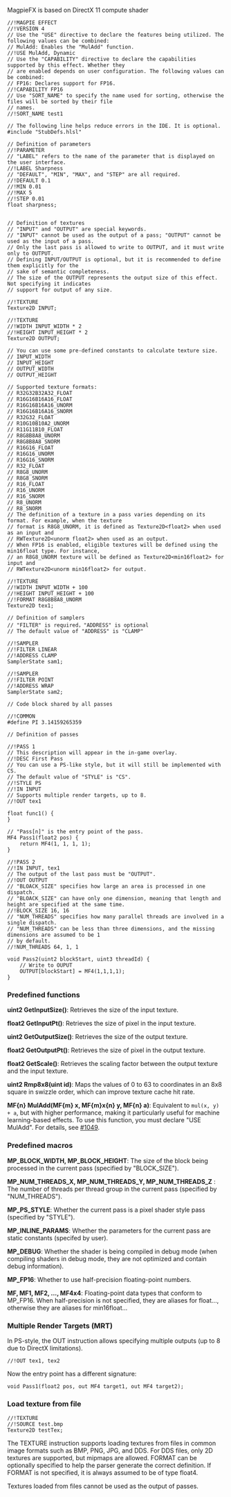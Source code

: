 MagpieFX is based on DirectX 11 compute shader

``` hlsl
//!MAGPIE EFFECT
//!VERSION 4
// Use the "USE" directive to declare the features being utilized. The following values can be combined:
// MulAdd: Enables the "MulAdd" function.
//!USE MulAdd, Dynamic
// Use the "CAPABILITY" directive to declare the capabilities supported by this effect. Whether they
// are enabled depends on user configuration. The following values can be combined:
// FP16: Declares support for FP16.
//!CAPABILITY FP16
// Use "SORT_NAME" to specify the name used for sorting, otherwise the files will be sorted by their file
// names.
//!SORT_NAME test1

// The following line helps reduce errors in the IDE. It is optional.
#include "StubDefs.hlsl"

// Definition of parameters
//!PARAMETER
// "LABEL" refers to the name of the parameter that is displayed on the user interface.
//!LABEL Sharpness
// "DEFAULT", "MIN", "MAX", and "STEP" are all required.
//!DEFAULT 0.1
//!MIN 0.01
//!MAX 5
//!STEP 0.01
float sharpness;


// Definition of textures
// "INPUT" and "OUTPUT" are special keywords.
// "INPUT" cannot be used as the output of a pass; "OUTPUT" cannot be used as the input of a pass.
// Only the last pass is allowed to write to OUTPUT, and it must write only to OUTPUT.
// Defining INPUT/OUTPUT is optional, but it is recommended to define them explicitly for the
// sake of semantic completeness.
// The size of the OUTPUT represents the output size of this effect. Not specifying it indicates
// support for output of any size.

//!TEXTURE
Texture2D INPUT;

//!TEXTURE
//!WIDTH INPUT_WIDTH * 2
//!HEIGHT INPUT_HEIGHT * 2
Texture2D OUTPUT;

// You can use some pre-defined constants to calculate texture size.
// INPUT_WIDTH
// INPUT_HEIGHT
// OUTPUT_WIDTH
// OUTPUT_HEIGHT

// Supported texture formats:
// R32G32B32A32_FLOAT
// R16G16B16A16_FLOAT
// R16G16B16A16_UNORM
// R16G16B16A16_SNORM
// R32G32_FLOAT
// R10G10B10A2_UNORM
// R11G11B10_FLOAT
// R8G8B8A8_UNORM
// R8G8B8A8_SNORM
// R16G16_FLOAT
// R16G16_UNORM
// R16G16_SNORM
// R32_FLOAT
// R8G8_UNORM
// R8G8_SNORM
// R16_FLOAT
// R16_UNORM
// R16_SNORM
// R8_UNORM
// R8_SNORM
// The definition of a texture in a pass varies depending on its format. For example, when the texture
// format is R8G8_UNORM, it is defined as Texture2D<float2> when used as an input and
// RWTexture2D<unorm float2> when used as an output.
// When FP16 is enabled, eligible textures will be defined using the min16float type. For instance,
// an R8G8_UNORM texture will be defined as Texture2D<min16float2> for input and
// RWTexture2D<unorm min16float2> for output.

//!TEXTURE
//!WIDTH INPUT_WIDTH + 100
//!HEIGHT INPUT_HEIGHT + 100
//!FORMAT R8G8B8A8_UNORM
Texture2D tex1;

// Definition of samplers
// "FILTER" is required，"ADDRESS" is optional
// The default value of "ADDRESS" is "CLAMP"

//!SAMPLER
//!FILTER LINEAR
//!ADDRESS CLAMP
SamplerState sam1;

//!SAMPLER
//!FILTER POINT
//!ADDRESS WRAP
SamplerState sam2;

// Code block shared by all passes

//!COMMON
#define PI 3.14159265359

// Definition of passes

//!PASS 1
// This description will appear in the in-game overlay.
//!DESC First Pass
// You can use a PS-like style, but it will still be implemented with CS.
// The default value of "STYLE" is "CS".
//!STYLE PS
//!IN INPUT
// Supports multiple render targets, up to 8.
//!OUT tex1

float func1() {
}

// "Pass[n]" is the entry point of the pass.
MF4 Pass1(float2 pos) {
    return MF4(1, 1, 1, 1);
}

//!PASS 2
//!IN INPUT, tex1
// The output of the last pass must be "OUTPUT".
//!OUT OUTPUT
// "BLOACK_SIZE" specifies how large an area is processed in one dispatch.
// "BLOACK_SIZE" can have only one dimension, meaning that length and height are specified at the same time.
//!BLOCK_SIZE 16, 16
// "NUM_THREADS" specifies how many parallel threads are involved in a single dispatch.
// "NUM_THREADS" can be less than three dimensions, and the missing dimensions are assumed to be 1
// by default.
//!NUM_THREADS 64, 1, 1

void Pass2(uint2 blockStart, uint3 threadId) {
    // Write to OUPUT
    OUTPUT[blockStart] = MF4(1,1,1,1);
}
```

### Predefined functions

**uint2 GetInputSize()**: Retrieves the size of the input texture.

**float2 GetInputPt()**: Retrieves the size of pixel in the input texture.

**uint2 GetOutputSize()**: Retrieves the size of the output texture.

**float2 GetOutputPt()**: Retrieves the size of pixel in the output texture.

**float2 GetScale()**: Retrieves the scaling factor between the output texture and the input texture.

**uint2 Rmp8x8(uint id)**: Maps the values of 0 to 63 to coordinates in an 8x8 square in swizzle order, which can improve texture cache hit rate.

**MF{n} MulAdd(MF{m} x, MF{m}x{n} y, MF{n} a)**: Equivalent to `mul(x, y) + a`, but with higher performance, making it particularly useful for machine learning-based effects. To use this function, you must declare "USE MulAdd". For details, see [#1049](https://github.com/Blinue/Magpie/pull/1049).


### Predefined macros

**MP_BLOCK_WIDTH, MP_BLOCK_HEIGHT**: The size of the block being processed in the current pass (specified by "BLOCK_SIZE").

**MP_NUM_THREADS_X, MP_NUM_THREADS_Y, MP_NUM_THREADS_Z** : The number of threads per thread group in the current pass (specified by "NUM_THREADS").

**MP_PS_STYLE**: Whether the current pass is a pixel shader style pass (specified by "STYLE").

**MP_INLINE_PARAMS**: Whether the parameters for the current pass are static constants (specifed by user).

**MP_DEBUG**: Whether the shader is being compiled in debug mode (when compiling shaders in debug mode, they are not optimized and contain debug information).

**MP_FP16**: Whether to use half-precision floating-point numbers.

**MF, MF1, MF2, ..., MF4x4**: Floating-point data types that conform to MP_FP16. When half-precision is not specified, they are aliases for float..., otherwise they are aliases for min16float...


### Multiple Render Targets (MRT)

In PS-style, the OUT instruction allows specifying multiple outputs (up to 8 due to DirectX limitations).
``` hlsl
//!OUT tex1, tex2
```

Now the entry point has a different signature:
``` hlsl
void Pass1(float2 pos, out MF4 target1, out MF4 target2);
```

### Load texture from file

``` hlsl
//!TEXTURE
//!SOURCE test.bmp
Texture2D testTex;
```

The TEXTURE instruction supports loading textures from files in common image formats such as BMP, PNG, JPG, and DDS. For DDS files, only 2D textures are supported, but mipmaps are allowed. FORMAT can be optionally specified to help the parser generate the correct definition. If FORMAT is not specified, it is always assumed to be of type float4.

Textures loaded from files cannot be used as the output of passes.
